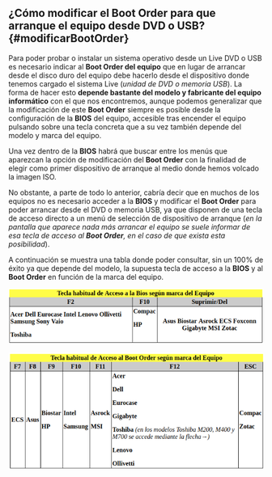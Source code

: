## ¿Cómo modificar el Boot Order para que arranque el equipo desde DVD o USB? {#modificarBootOrder}

Para poder probar o instalar un sistema operativo desde un Live DVD o USB es necesario indicar al **Boot Order del equipo** que en lugar de arrancar desde el disco duro del equipo debe hacerlo desde el dispositivo donde tenemos cargado el sistema Live (*unidad de DVD o memoria USB*). La forma de hacer esto **depende bastante del modelo y fabricante del equipo informático** con el que nos encontremos, aunque podemos generalizar que la modificación de este **Boot Order** siempre es posible desde la configuración de la **BIOS** del equipo, accesible tras encender el equipo pulsando sobre una tecla concreta que a su vez también depende del modelo y marca del equipo.

Una vez dentro de la **BIOS** habrá que buscar entre los menús que aparezcan la opción de modificación del **Boot Order** con la finalidad de elegir como primer dispositivo de arranque al medio donde hemos volcado la imagen ISO.

No obstante, a parte de todo lo anterior, cabría decir que en muchos de los equipos no es necesario acceder a la **BIOS** y modificar el **Boot Order** para poder arrancar desde el DVD o memoria USB, ya que disponen de una tecla de acceso directo a un menú de selección de dispositivo de arranque (*en la pantalla que aparece nada más arrancar el equipo se suele informar de esa tecla de acceso al **Boot Order**, en el caso de que exista esta posibilidad*).

A continuación se muestra una tabla donde poder consultar, sin un 100% de éxito ya que depende del modelo, la supuesta tecla de acceso a la **BIOS** y al **Boot Order** en función de la marca del equipo.

![Tecla de Acceso a la BIOS del Equipo Físico](../img/Selección_371.png)

![Tecla de Acceso al Boot Order del Equipo Físico](../img/Selección_372.png)